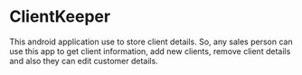 # ClientKeeper
This android application use to store client details. So, any sales person can use this app to get client information, add new clients, remove client details and also they can edit customer details.
